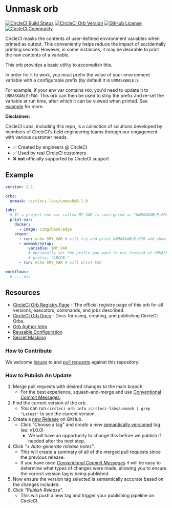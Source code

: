 # Unmask orb

[![CircleCI Build Status](https://circleci.com/gh/circleci-labs/unmask-orb.svg?style=shield "CircleCI Build Status")](https://circleci.com/gh/circleci-labs/unmask-orb) [![CircleCI Orb Version](https://badges.circleci.com/orbs/circleci-labs/unmask.svg)](https://circleci.com/developer/orbs/orb/circleci-labs/unmask) [![GitHub License](https://img.shields.io/badge/license-MIT-lightgrey.svg)](https://raw.githubusercontent.com/circleci-labs/unmask-orb/master/LICENSE) [![CircleCI Community](https://img.shields.io/badge/community-CircleCI%20Discuss-343434.svg)](https://discuss.circleci.com/c/ecosystem/orbs)

CircleCI masks the contents of user-defined environment variables when printed as output. This conveniently helps reduce the impact of accidentally printing secrets. However, in some instances, it may be desirable to print the raw contents of a variable.

This orb provides a basic utility to accomplish this.

In order for it to work, you must prefix the value of your environment variable with a configurable prefix (by default it is `UNMASKABLE:`).

For example, if your env var contains `FOO`, you'd need to update it to `UNMASKABLE:FOO`. This orb can then be used to strip the prefix and re-set the variable at run time, after which it can be viewed when printed. See [example](#example) for more.

**Disclaimer:**

CircleCI Labs, including this repo, is a collection of solutions developed by members of CircleCI's field engineering teams through our engagement with various customer needs.

-   ✅ Created by engineers @ CircleCI
-   ✅ Used by real CircleCI customers
-   ❌ **not** officially supported by CircleCI support


## Example

```yaml
version: 2.1

orbs:
  unmask: circleci-labs/unmask@0.1.0

jobs:
  # If a project env var called MY_VAR is configured as "UNMASKABLE:FOO"
  print-var:
    docker:
      - image: cimg/base:edge
    steps:
      - run: echo $MY_VAR # will try and print UNMASKABLE:FOO and show as *************
      - unmask/setup:
          variable: $MY_VAR
          # Optionally set the prefix you want to use instead of UNMASKABLE: with e.g
          # prefix: "ABCDE:"
      - run: echo $MY_VAR # will print FOO

workflows:
  # ... etc
```

## Resources

- [CircleCI Orb Registry Page](https://circleci.com/developer/orbs/orb/circleci-labs/unmask) - The official registry page of this orb for all versions, executors, commands, and jobs described.
- [CircleCI Orb Docs](https://circleci.com/docs/orb-intro/#section=configuration) - Docs for using, creating, and publishing CircleCI Orbs.
 - [Orb Author Intro](https://circleci.com/docs/2.0/orb-author-intro/#section=configuration)
 - [Reusable Configuration](https://circleci.com/docs/2.0/reusing-config)
 - [Secret Masking](https://circleci.com/docs/env-vars/#secrets-masking)

### How to Contribute

We welcome [issues](https://github.com/circleci-labs/unmask-orb/issues) to and [pull requests](https://github.com/circleci-labs/unmask-orb/pulls) against this repository!

### How to Publish An Update
1. Merge pull requests with desired changes to the main branch.
    - For the best experience, squash-and-merge and use [Conventional Commit Messages](https://conventionalcommits.org/).
2. Find the current version of the orb.
    - You can run `circleci orb info circleci-labs/unmask | grep "Latest"` to see the current version.
3. Create a [new Release](https://github.com/circleci-labs/unmask-orb/releases/new) on GitHub.
    - Click "Choose a tag" and _create_ a new [semantically versioned](http://semver.org/) tag. (ex: v1.0.0)
      - We will have an opportunity to change this before we publish if needed after the next step.
4.  Click _"+ Auto-generate release notes"_.
    - This will create a summary of all of the merged pull requests since the previous release.
    - If you have used _[Conventional Commit Messages](https://conventionalcommits.org/)_ it will be easy to determine what types of changes were made, allowing you to ensure the correct version tag is being published.
5. Now ensure the version tag selected is semantically accurate based on the changes included.
6. Click _"Publish Release"_.
    - This will push a new tag and trigger your publishing pipeline on CircleCI.